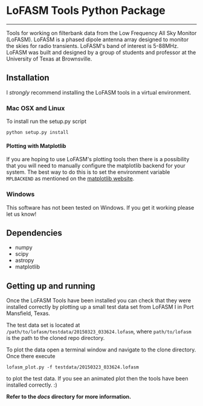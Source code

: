 
# LoFASM Tools Python Package
---

Tools for working on filterbank data from the Low Frequency All Sky Monitor (LoFASM).
LoFASM is a phased dipole antenna array designed to monitor the skies for radio 
transients. LoFASM's band of interest is 5-88MHz. LoFASM was built and designed by 
a group of students and professor at the University of Texas at Brownsville.

## Installation
I _strongly_ recommend installing the LoFASM tools in a virtual environment.

### Mac OSX and Linux
To install run the setup.py script

	python setup.py install

#### Plotting with Matplotlib
If you are hoping to use LoFASM's plotting tools then there is a possibility 
that you will need to manually configure the matplotlib backend for your system.
The best way to do this is to set the environment variable `MPLBACKEND` as 
mentioned on the [matplotlib website](https://matplotlib.org/faq/environment_variables_faq.html).
 
### Windows
This software has not been tested on Windows. If you get it working
please let us know!

## Dependencies
* numpy
* scipy
* astropy
* matplotlib

## Getting up and running
Once the LoFASM Tools have been installed you can check that they were installed 
correctly by plotting up a small test data set from LoFASM I in 
Port Mansfield, Texas. 

The test data set is located at `/path/to/lofasm/testdata/20150323_033624.lofasm`, 
where `path/to/lofasm` is the path to the cloned repo directory.


To plot the data open a terminal window and navigate to the clone directory. 
Once there execute

	lofasm_plot.py -f testdata/20150323_033624.lofasm

to plot the test data. If you see an animated plot then the tools have been installed 
correctly. :)


__Refer to the _docs_ directory for more information.__


